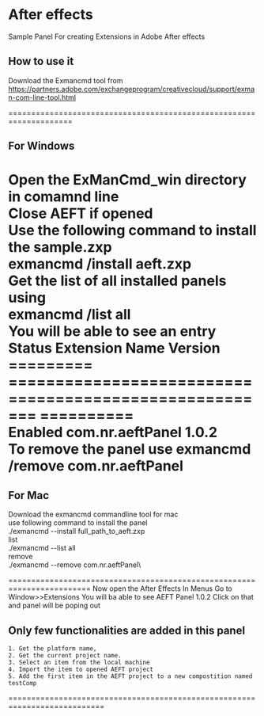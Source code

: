 # After effects
Sample Panel For creating Extensions in Adobe After effects

## How to use it
Download the Exmancmd tool from\
https://partners.adobe.com/exchangeprogram/creativecloud/support/exman-com-line-tool.html

====================================================================
## For Windows
Open the ExManCmd_win directory in comamnd line\
Close AEFT if opened\
Use the following command to install the sample.zxp\
exmancmd /install aeft.zxp\
Get the list of all installed panels using\
exmancmd /list all\
You will be able to see an entry\
 Status                        Extension Name                         Version\
=========  =======================================================  ==========\
Enabled    com.nr.aeftPanel                                          1.0.2\
To remove the panel use
exmancmd /remove com.nr.aeftPanel
======================================================================

## For Mac
Download the exmancmd commandline tool for mac \
use following command to install the panel\
./exmancmd --install full_path_to_aeft.zxp\
list\
./exmancmd --list all\
remove \
./exmancmd --remove com.nr.aeftPanel\

========================================================================
Now open the After Effects
In Menus Go to Window>>Extensions 
You will ba able to see AEFT Panel 1.0.2
Click on that and panel will be poping out

## Only few functionalities are added in this panel
    1. Get the platform name,
    2. Get the current project name.
    3. Select an item from the local machine
    4. Import the item to opened AEFT project
    5. Add the first item in the AEFT project to a new compostition named testComp

===========================================================================


